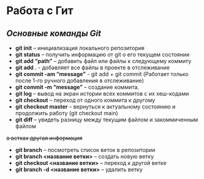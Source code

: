 # Работа с Гит  
##  *Основные команды Git*

* **git init** – инициализация локального репозитория  
* **git status** – получить информацию от git о его текущем состоянии  
* **git add “path”** – добавить файл или файлы к следующему коммиту  
* **git add .** - добавляет все файлы в проекте в отслеживание  
* **git commit -am “message”** - git add + git commit (Работает только после 1-го ручного добавления в отслеживание)  
* **git commit -m “message”** – создание коммита.  
* **git log** – вывод на экран истории всех коммитов с их хеш-кодами 
* **git checkout** – переход от одного коммита к другому  
* **git checkout master** – вернуться к актуальному состоянию и продолжить работу (git checkout main)  
* **git diff** – увидеть разницу между текущим файлом и закоммиченным файлом  

~~в ветках другая информация~~

* **git branch** – посмотреть список веток в репозитории
* **git branch <название ветки>** – создать новую ветку
* **git checkout <название ветки>** – переход к другой ветке
* **git branch -d <название ветки>** – удалить ветку